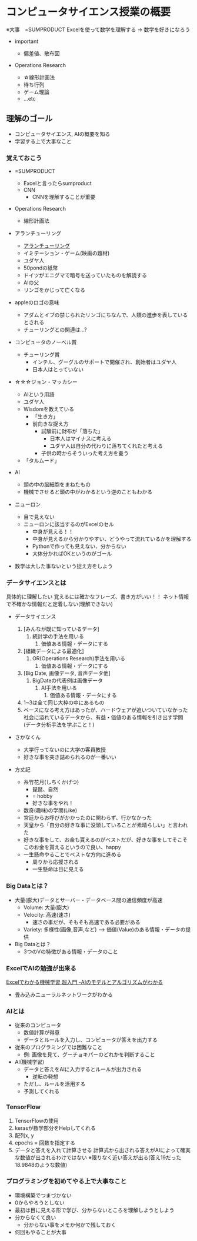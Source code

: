 # コンピュータサイエンス授業の概要
※大事　=SUMPRODUCT
Excelを使って数学を理解する -> 数学を好きになろう

- important
  - 偏差値、散布図

- Operations Research
  - ☆線形計画法
  - 待ち行列
  - ゲーム理論
  - ...etc

## 理解のゴール
- コンピュータサイエンス, AIの概要を知る
- 学習する上で大事なこと

### 覚えておこう
- =SUMPRODUCT
  - Excelと言ったらsumproduct
  - CNN
    - CNNを理解することが重要

- Operations Research
  - 線形計画法

- アランチューリング
  - [アランチューリング](https://ja.wikipedia.org/wiki/%E3%82%A2%E3%83%A9%E3%83%B3%E3%83%BB%E3%83%81%E3%83%A5%E3%83%BC%E3%83%AA%E3%83%B3%E3%82%B0)
  - イミテーション・ゲーム(映画の題材)
  - ユダヤ人
  - 50pondの紙幣
  - ドイツがエニグマで暗号を送っていたものを解読する
  - AIの父
  - リンゴをかじって亡くなる
- appleのロゴの意味
  - アダムとイブの禁じられたリンゴにちなんで、人類の進歩を表しているとされる
  - チューリングとの関連は...?
- コンピュータのノーベル賞
  - チューリング賞
    - インテル、グーグルのサポートで開催され、創始者はユダヤ人
    - 日本人はとっていない

- ☆☆☆ジョン・マッカシー
  - AIという用語
  - ユダヤ人
  - Wisdomを教えている
    - 「生き方」
    - 前向きな捉え方
      - 試験前に財布が「落ちた」
        - 日本人はマイナスに考える
        - ユダヤ人は自分の代わりに落ちてくれたと考える
      - 子供の時からそういった考え方を養う
  - 「タルムード」

- AI
  - 頭の中の脳細胞をまねたもの
  - 機械でさせると頭の中がわかるという逆のこともわかる
- ニューロン
  - 目で見えない
  - ニューロンに該当するのがExcelのセル
    - 中身が見える！！
    - 中身が見えるから分かりやすい、どうやって流れているかを理解する
    - Pythonで作っても見えない、分からない
    - 大体分かればOKというのがゴール
- 数学は大した事ないという捉え方をしよう

### データサイエンスとは
具体的に理解したい
覚えるには確かなフレーズ、書き方がいい！！
ネット情報で不確かな情報だと定着しない(理解できない)
- データサイエンス
  1. [みんなが既に知っているデータ]
     1. 統計学の手法を用いる
        1. 価値ある情報・データにする
  2. [組織データによる最適化]
     1. OR(Operations Research)手法を用いる
        1. 価値ある情報・データにする
  3. [Big Date, 画像データ, 音声データ他]
     1. BigDateの代表例は画像データ
        1. AI手法を用いる
           1. 価値ある情報・データにする
  4. 1~3は全て同じ大枠の中にあるもの
  5. ベースになる考え方はあったが、ハードウェアが追いついていなかった
社会に溢れているデータから、有益・価値のある情報を引き出す学問
(データ分析手法を学ぶこと！)

- さかなくん
  - 大学行ってないのに大学の客員教授
  - 好きな事を突き詰められるのが一番いい
- 方丈記
  - 糸竹花月(しちくかげつ)
    - 琵琶、自然
    - = hobby
    - 好きな事をやれ！
  - 数奇(趣味)の学問(Like)
  - 宮廷からお呼びがかかったのに関わらず、行かなかった
  - 天皇から「自分の好きな事に没頭していることが素晴らしい」と言われた
  - 好きな事をして、お金も貰えるのがベストだが、好きな事をしてそこそこのお金を貰えるというので良い、happy
  - 一生懸命やることでベストな方向に進める
    - 周りから応援される
    - 一生懸命は目に見える

### Big Dataとは？
- 大量(膨大)データとサーバー・データベース間の通信頻度が高速
  - Volume: 大量(膨大)
  - Velocity: 高速(速さ)
    - 速さの事だが、そもそも高速である必要がある
  - Variety: 多様性(画像,音声,など)
--> 価値(Value)のある情報・データの提供
- Big Dataとは？
  - 3つのVの特徴がある情報・データのこと

### ExcelでAIの勉強が出来る
[Excelでわかる機械学習 超入門 -AIのモデルとアルゴリズムがわかる](https://www.amazon.co.jp/Excel%E3%81%A7%E3%82%8F%E3%81%8B%E3%82%8B%E6%A9%9F%E6%A2%B0%E5%AD%A6%E7%BF%92-%E8%B6%85%E5%85%A5%E9%96%80-AI%E3%81%AE%E3%83%A2%E3%83%87%E3%83%AB%E3%81%A8%E3%82%A2%E3%83%AB%E3%82%B4%E3%83%AA%E3%82%BA%E3%83%A0%E3%81%8C%E3%82%8F%E3%81%8B%E3%82%8B-%E6%B6%8C%E4%BA%95-%E8%89%AF%E5%B9%B8/dp/4297106833)
- 畳み込みニューラルネットワークがわかる

### AIとは
- 従来のコンピュータ
  -  数値計算が得意
  -  データとルールを入力し、コンピュータが答えを出力する
- 従来のプログラミングでは困難なこと
  - 例: 画像を見て、グーチョキパーのどれかを判断すること
- AI(機械学習)
  - データと答えをAIに入力するとルールが出力される
    - 逆転の発想
  - ただし、ルールを活用する
  - 予測してくれる

### TensorFlow
1. TensorFlowの使用
2. kerasが数学部分をHelpしてくれる
3. 配列x, y
4. epochs = 回数を指定する
5. データと答えを入れて計算させる
計算式から出される答えがAIによって確実な数値が出されるわけではない
※限りなく近い答えが出る(答え19だった18.9848のような数値)

### プログラミングを初めてやる上で大事なこと
- 環境構築でつまづかない
- 0からやろうとしない
- 最初は目に見える形で学び、分からないところを理解しようとしよう
- 分からなくて良い
  - 分からない事をメモか何かで残しておく
- 何回もやることが大事

